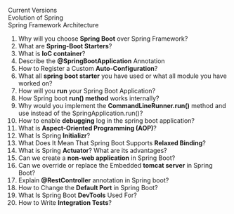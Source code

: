 Current Versions  
Evolution of Spring  
Spring Framework Architecture  


1. 	Why will you choose **Spring Boot** over Spring Framework?
2.	What are **Spring-Boot Starters**?
3.	What is **IoC container**?
4.	Describe the **@SpringBootApplication** Annotation
5.	How to Register a Custom **Auto-Configuration**?
6.	What all **spring boot starter** you have used or what all module you have worked on?
7.	How will you **run** your Spring Boot Application? 
8.	How Spring boot **run() method** works internally?
9.	Why would you implement the **CommandLineRunner.run()** method and use instead of the SpringApplication.run()?
10.	How to enable **debugging** log in the spring boot application?
11.	What is **Aspect-Oriented Programming (AOP)**?
12.	What Is Spring **Initializr**?
13.	What Does It Mean That Spring Boot Supports **Relaxed Binding**?
14.	What is Spring **Actuator**? What are its advantages?
15.	Can we create a **non-web application** in Spring Boot?
16.	Can we override or replace the Embedded **tomcat server** in Spring Boot?
17.	Explain **@RestController** annotation in Spring boot?
18.	How to Change the **Default Port** in Spring Boot?
19.	What Is Spring Boot **DevTools** Used For?
20.	How to Write **Integration Tests**?
